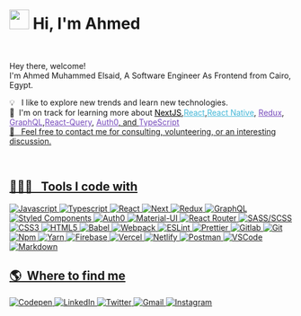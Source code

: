 
# <img src="https://cdn.jsdelivr.net/gh/Th3Wall/assets-cdn/PersonalGithubReadme/HandGreet.gif" width="35px" />&nbsp;<b>Hi, I'm Ahmed </b>

<br>

<p aligh="left">
  <p>Hey there, welcome!</br>
  I'm Ahmed Muhammed Elsaid, A Software Engineer As Frontend  from Cairo, Egypt</b>.</p>
  	
  💡 &nbsp; I like to explore new trends and learn new technologies.\
  🌱 &nbsp;I'm on track for learning more about  <a style="color:#000000" href="https://nextjs.org/" target="_blank"><u>NextJS</u></a>,<a style="color:#45b8d8" href="https://reactjs.org/" target="_blank"><u>React</u></a>,<a style="color:#45b8d8" href="https://reactnative.dev/" target="_blank"><u>React Native</u></a>, <a style="color:#764ABC" href="https://redux.js.org/" target="_blank"><u>Redux</u></a>,<a style="color:#764ABC" href="https://graphql.org/" target="_blank"><u>
  GraphQL</u></a>,<a style="color:#764ABC" href="https://react-query.tanstack.com/" target="_blank"><u>React-Query</u></a>,
  <a style="color:#764ABC" href="https://auth0.com/" target="_blank"><u>Auth0</a>,
  and <a style="color:#764ABC" href="https://www.typescriptlang.org/" target="_blank"><u>TypeScript</u></a> \
  💬 &nbsp; Feel free to contact me for consulting, volunteering, or an interesting discussion.
</p>
<br>

<h2>👨🏻‍💻 &nbsp; Tools I code with</h2>
<p>
  <img alt="Javascript" src="https://img.shields.io/badge/-JavaScript-F7DF1E?style=for-the-badge&logo=javascript&logoColor=black" />
  <img alt="Typescript" src="https://img.shields.io/badge/-TypeScript-F7DF1E?style=for-the-badge&logo=typescript&logoColor=black" />
  <img alt="React" src="https://img.shields.io/badge/-React-45b8d8?style=for-the-badge&logo=react&logoColor=white" />
  <img alt="Next" src="https://img.shields.io/badge/-next.js-000000?style=for-the-badge&logo=nextdotjs&logoColor=white" />
  <img alt="Redux" src="https://img.shields.io/badge/-Redux-764ABC?style=for-the-badge&logo=redux&logoColor=white" />
  <img alt="GraphQL" src="https://img.shields.io/badge/-GraphQL-CA4245?style=for-the-badge&logo=graphql&logoColor=white" />
  <img alt="Styled Components" src="https://img.shields.io/badge/-Styled_Components-db7092?style=for-the-badge&logo=styled-components&logoColor=white" />
  <img alt="Auth0" src="https://img.shields.io/badge/-Auth0-EB5424?style=for-the-badge&logo=auth0l&logoColor=white" />

  <img alt="Material-UI" src="https://img.shields.io/badge/-MaterialUi-F7DF1E?style=for-the-badge&logo=materialui&logoColor=black" />
  <img alt="React Router" src="https://img.shields.io/badge/-React_Router-CA4245?style=for-the-badge&logo=react-router&logoColor=white" />
  <img alt="SASS/SCSS" src="https://img.shields.io/badge/-SASS/SCSS-CC6699?style=for-the-badge&logo=sass&logoColor=white" />
  <img alt="CSS3" src="https://img.shields.io/badge/-CSS3-1572B6?style=for-the-badge&logo=visual%20studio%20code&logoColor=white" />
  <img alt="HTML5" src="https://img.shields.io/badge/-HTML5-E34F26?style=for-the-badge&logo=html5&logoColor=white" />

  <img alt="Babel" src="https://img.shields.io/badge/-Babel-F7DF1E?style=for-the-badge&logo=babel&logoColor=black" />
  <img alt="Webpack" src="https://img.shields.io/badge/-Webpack-8DD6F9?style=for-the-badge&logo=webpack&logoColor=white" />
  <img alt="ESLint" src="https://img.shields.io/badge/-ESLint-4B32C3?style=for-the-badge&logo=eslint&logoColor=white" />
  <img alt="Prettier" src="https://img.shields.io/badge/-Prettier-F7B93E?style=for-the-badge&logo=prettier&logoColor=white" />
  <img alt="Gitlab" src="https://img.shields.io/badge/-Gitlab-000000?style=for-the-badge&logo=gitlab&logoColor=FF6C37" />
  <img alt="Git" src="https://img.shields.io/badge/-Git-F05032?style=for-the-badge&logo=git&logoColor=white" />
  <img alt="Npm" src="https://img.shields.io/badge/-NPM-CB3837?style=for-the-badge&logo=npm&logoColor=white" />
  <img alt="Yarn" src="https://img.shields.io/badge/-Yarn-45b8d8?style=for-the-badge&logo=yarn&logoColor=white" />
  <img alt="Firebase" src="https://img.shields.io/badge/-Firebase-ffca28?style=for-the-badge&logo=firebase&logoColor=white" />
  <img alt="Vercel" src="https://img.shields.io/badge/-Vercel-000000?style=for-the-badge&logo=vercel&logoColor=white" />
  <img alt="Netlify" src="https://img.shields.io/badge/-Netlify-00C7B7?style=for-the-badge&logo=netlify&logoColor=white" />
  <img alt="Postman" src="https://img.shields.io/badge/-Postman-FF6C37?style=for-the-badge&logo=postman&logoColor=white" />
  <img alt="VSCode" src="https://img.shields.io/badge/-Visual_Studio_Code-0078D4?style=for-the-badge&logo=visual%20studio%20code&logoColor=white" />
  <img alt="Markdown" src="https://img.shields.io/badge/-Markdown-000000?style=for-the-badge&logo=Markdown&logoColor=white" />
</p>

<h2>🌎 &nbsp;Where to find me</h2>
<p>
  <a href="https://ahmed-muhammed-elsaid.netlify.app/" target="_blank"><img alt="Codepen" src="https://img.shields.io/badge/-Portfolio-000000?style=for-the-badge&logo=portoflio&logoColor=white" /></a>
  <a href="https://www.linkedin.com/in/ahmedmuhammedelsaid/" target="_blank"><img alt="LinkedIn" src="https://img.shields.io/badge/-Linkedin-%230077B5.svg?&style=for-the-badge&logo=linkedin&logoColor=white" /></a>
 <a href="https://twitter.com/AhmedMSaid1111" target="_blank"><img alt="Twitter" src="https://img.shields.io/badge/-Twitter-1DA1F2?style=for-the-badge&logo=Twitter&logoColor=white" /></a>
  <a href="mailto:ahmed.muhammed.elsaid@gmail.com" target="_blank"><img alt="Gmail" src="https://img.shields.io/badge/-Gmail-EA4335?style=for-the-badge&logo=gmail&logoColor=white" /></a>
  <a href="https://www.instagram.com/ahmedmsaid01/" target="_blank"><img alt="Instagram" src="https://img.shields.io/badge/-Instagram-E4405F?style=for-the-badge&logo=instagram&logoColor=white" /></a>
</p>

